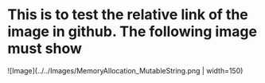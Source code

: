 # This is to test the relative link of the image in github. The following image must show

![Image](../../Images/MemoryAllocation_MutableString.png | width=150)